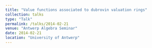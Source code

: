 ```yaml
---
title: "Value functions associated to dubrovin valuation rings"
collection: talks
type: "Talk"
permalink: /talks/2014-02-21
venue: "Antwerp Algebra Seminar"
date: 2014-02-21
location: "University of Antwerp"
---
```

